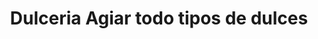---
title: "Dulceria Agiar todo tipos de dulces"
url: /ciudad-de-matanzas/dulceria-agiar-todo-tipos-de-dulces/
shop: confitería
---